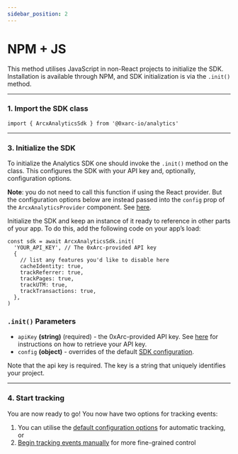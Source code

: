 ```yaml
---
sidebar_position: 2
---
```


# NPM + JS

This method utilises JavaScript in non-React projects to initialize the SDK. Installation is available through NPM, and SDK initialization is via the `.init()` method.

---

### 1. Import the SDK class

```tsx
import { ArcxAnalyticsSdk } from '@0xarc-io/analytics'
```

---

### 3. Initialize the SDK

To initialize the Analytics SDK one should invoke the `.init()` method on the class. This configures the SDK with your API key and, optionally, configuration options.

**Note**: you do not need to call this function if using the React provider. But the configuration options below are instead passed into the `config` prop of the `ArcxAnalyticsProvider` component. See [here](/tracking/automatic#configuration-options).

Initialize the SDK and keep an instance of it ready to reference in other parts of your app. To do this, add the following code on your app’s load:

```tsx
const sdk = await ArcxAnalyticsSdk.init(
  'YOUR_API_KEY', // The 0xArc-provided API key
  {
    // list any features you'd like to disable here
    cacheIdentity: true,
    trackReferrer: true,
    trackPages: true,
    trackUTM: true,
    trackTransactions: true,
  },
)
```

### `.init()` Parameters

- `apiKey` **(string)** (required) - the 0xArc-provided API key. See [here](/retrieve-api-key) for instructions on how to retrieve your API key.
- `config` **(object)** - overrides of the default [SDK configuration](/tracking/automatic#configuration-options).

Note that the api key is required. The key is a string that uniquely identifies your project.

---

### 4. Start tracking

You are now ready to go! You now have two options for tracking events:

1. You can utilise the [default configuration options](/tracking/automatic) for automatic tracking, or
2. [Begin tracking events manually](/category/manual-tracking) for more fine-grained control
